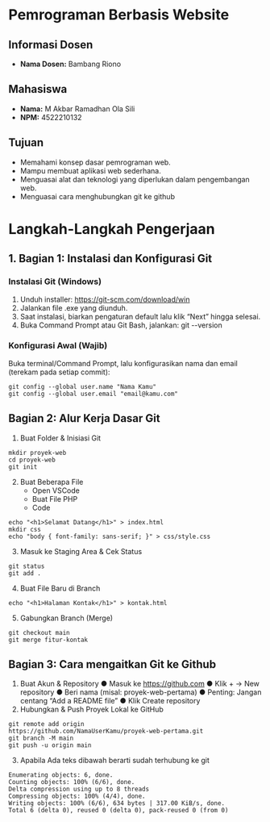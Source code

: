 # Pemrograman Berbasis Website

## Informasi Dosen
- **Nama Dosen:** Bambang Riono

## Mahasiswa
- **Nama:** M Akbar Ramadhan Ola Sili
- **NPM:** 4522210132

## Tujuan
- Memahami konsep dasar pemrograman web.  
- Mampu membuat aplikasi web sederhana.  
- Menguasai alat dan teknologi yang diperlukan dalam pengembangan web.  
- Menguasai cara menghubungkan git ke github

# Langkah-Langkah Pengerjaan
## 1. Bagian 1: Instalasi dan Konfigurasi Git
### Instalasi Git (Windows)
1. Unduh installer: https://git-scm.com/download/win 
2. Jalankan file .exe yang diunduh. 
3. Saat instalasi, biarkan pengaturan default lalu klik “Next” hingga selesai. 
4. Buka Command Prompt atau Git Bash, jalankan: git --version

### Konfigurasi Awal (Wajib) 
Buka terminal/Command Prompt, lalu konfigurasikan nama dan email (terekam pada setiap 
commit): 
```
git config --global user.name "Nama Kamu" 
git config --global user.email "email@kamu.com"
```

## Bagian 2: Alur Kerja Dasar Git
1. Buat Folder & Inisiasi Git
```
mkdir proyek-web 
cd proyek-web 
git init
```
2. Buat Beberapa File
   - Open VSCode
   - Buat File PHP
   - Code
```
echo "<h1>Selamat Datang</h1>" > index.html 
mkdir css 
echo "body { font-family: sans-serif; }" > css/style.css
```
3. Masuk ke Staging Area & Cek Status
```
git status 
git add .
```
4. Buat File Baru di Branch
```
echo "<h1>Halaman Kontak</h1>" > kontak.html
```
5. Gabungkan Branch (Merge)
```
git checkout main 
git merge fitur-kontak 
```

## Bagian 3: Cara mengaitkan Git ke Github
1. Buat Akun & Repository 
  ● Masuk ke https://github.com 
  ● Klik + → New repository 
  ● Beri nama (misal: proyek-web-pertama) 
  ● Penting: Jangan centang “Add a README file” 
  ● Klik Create repository 
2. Hubungkan & Push Proyek Lokal ke GitHub
```
git remote add origin 
https://github.com/NamaUserKamu/proyek-web-pertama.git 
git branch -M main 
git push -u origin main 
```
3. Apabila Ada teks dibawah berarti sudah terhubung ke git
```
Enumerating objects: 6, done.
Counting objects: 100% (6/6), done.
Delta compression using up to 8 threads
Compressing objects: 100% (4/4), done.
Writing objects: 100% (6/6), 634 bytes | 317.00 KiB/s, done.
Total 6 (delta 0), reused 0 (delta 0), pack-reused 0 (from 0)
```
